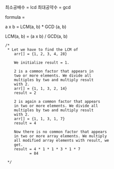 최소공배수 = lcd 
최대공약수 = gcd

formula = 

   a x b = LCM(a, b) * GCD (a, b)

   LCM(a, b) = (a x b) / GCD(a, b)
   
 	/*
	 * Let we have to find the LCM of 
		arr[] = {1, 2, 3, 4, 28}
		
		We initialize result = 1.
		
		2 is a common factor that appears in
		two or more elements. We divide all
		multiples by two and multiply result
		with 2.
		arr[] = {1, 1, 3, 2, 14}
		result = 2
		
		2 is again a common factor that appears 
		in two or more elements. We divide all
		multiples by two and multiply result
		with 2.
		arr[] = {1, 1, 3, 1, 7}
		result = 4
		
		Now there is no common factor that appears
		in two or more array elements. We multiply
		all modified array elements with result, we
		get.
		result = 4 * 1 * 1 * 3 * 1 * 7
		       = 84

	 */